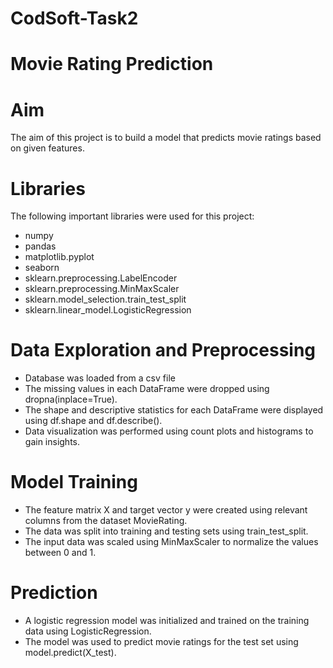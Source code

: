 # CodSoft-Task2
# Movie Rating Prediction

# Aim
The aim of this project is to build a model that predicts movie ratings based on given features.

# Libraries
The following important libraries were used for this project:
- numpy
- pandas
- matplotlib.pyplot
- seaborn
- sklearn.preprocessing.LabelEncoder
- sklearn.preprocessing.MinMaxScaler
- sklearn.model_selection.train_test_split
- sklearn.linear_model.LogisticRegression

# Data Exploration and Preprocessing
- Database was loaded from a csv file
- The missing values in each DataFrame were dropped using dropna(inplace=True).
- The shape and descriptive statistics for each DataFrame were displayed using df.shape and df.describe().
- Data visualization was performed using count plots and histograms to gain insights.

# Model Training
- The feature matrix X and target vector y were created using relevant columns from the dataset MovieRating.
- The data was split into training and testing sets using train_test_split.
- The input data was scaled using MinMaxScaler to normalize the values between 0 and 1.

# Prediction
- A logistic regression model was initialized and trained on the training data using LogisticRegression.
- The model was used to predict movie ratings for the test set using model.predict(X_test).
